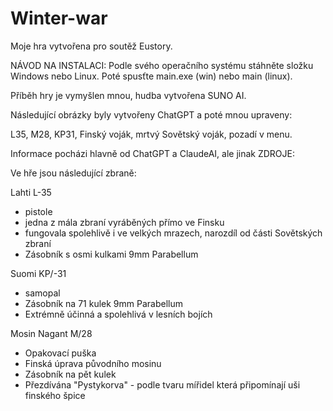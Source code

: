 # Winter-war
Moje hra vytvořena pro soutěž Eustory.

NÁVOD NA INSTALACI:
Podle svého operačního systému stáhněte složku Windows nebo Linux. Poté spusťte main.exe (win) nebo main (linux).

Příběh hry je vymyšlen mnou, hudba vytvořena SUNO AI.

Následující obrázky byly vytvořeny ChatGPT a poté mnou upraveny:

L35, M28, KP31, Finský voják, mrtvý Sovětský voják, pozadí v menu.

Informace pocházi hlavně od ChatGPT a ClaudeAI, ale jinak ZDROJE:





Ve hře jsou následující zbraně:

Lahti L-35
 - pistole
 - jedna z mála zbraní vyráběných přímo ve Finsku
 - fungovala spolehlivě i ve velkých mrazech, narozdíl od části Sovětských zbraní
 - Zásobník s osmi kulkami 9mm Parabellum

Suomi KP/-31
 - samopal
 - Zásobník na 71 kulek 9mm Parabellum
 - Extrémně účinná a spolehlivá v lesních bojích

Mosin Nagant M/28
 - Opakovací puška
 - Finská úprava původního mosinu
 - Zásobník na pět kulek
 - Přezdívána "Pystykorva" - podle tvaru mířidel která připomínají uši finského špice
